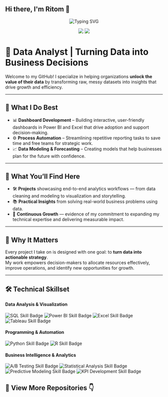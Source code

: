 ## Hi there, I'm Ritom 👋

<div align="center">
  <!--  You can customize the typing text in the "lines=" section of the URL below -->
  <!--  For an ampersand (&), use &amp; (e.g., Analytics+%26+Optimization) -->
  <img src="https://readme-typing-svg.herokuapp.com?font=Fira+Code&pause=1000&color=2E9EF7&center=true&vCenter=true&width=435&lines=Data+Analyst+%7C+Business+Intelligence;Turning+Data+into+Actionable+Insights;" alt="Typing SVG" />
</div>

<!-- 🔗 Update these links with your own social media and contact information -->
<p align="center">
  <a href="https://linkedin.com/in/ritom-newar"><img src="https://img.shields.io/badge/LinkedIn-Connect-blue?style=for-the-badge&logo=linkedin"></a>
  <a href="mailto:ritomnewar004@gmail.com"><img src="https://img.shields.io/badge/Email-Contact-green?style=for-the-badge&logo=gmail">
</a>

</p>

# 🌟 Data Analyst | Turning Data into Business Decisions  

Welcome to my GitHub! I specialize in helping organizations **unlock the value of their data** by transforming raw, messy datasets into insights that drive growth and efficiency.  

---

## 🔑 What I Do Best  
- 📊 **Dashboard Development** – Building interactive, user-friendly dashboards in Power BI and Excel that drive adoption and support decision-making.  
- ⚙️ **Process Automation** – Streamlining repetitive reporting tasks to save time and free teams for strategic work.  
- 📈 **Data Modeling & Forecasting** – Creating models that help businesses plan for the future with confidence.  

---

## 📂 What You’ll Find Here  
- 🛠️ **Projects** showcasing end-to-end analytics workflows — from data cleaning and modeling to visualization and storytelling.  
- 📚 **Practical Insights** from solving real-world business problems using data.  
- 🌱 **Continuous Growth** — evidence of my commitment to expanding my technical expertise and delivering measurable impact.  

---

## 🚀 Why It Matters  
Every project I take on is designed with one goal: to **turn data into actionable strategy**.  
My work empowers decision-makers to allocate resources effectively, improve operations, and identify new opportunities for growth.  

---

## 🛠️ Technical Skillset

<!-- This section uses Shields.io badges. You can customize them or create your own!-->

#### Data Analysis & Visualization
<p>
  <!-- 💡 Go to Shields.io to create your own badges -->
  <img src="https://img.shields.io/badge/SQL-Advanced-4479A1?style=flat&logo=mysql&logoColor=white" alt="SQL Skill Badge">
  <img src="https://img.shields.io/badge/Power%20BI-Expert-F2C811?style=flat&logo=powerbi&logoColor=black" alt="Power BI Skill Badge">
  <img src="https://img.shields.io/badge/Excel-Expert-217346?style=flat&logo=microsoft-excel&logoColor=white" alt="Excel Skill Badge">
  <img src="https://img.shields.io/badge/Tableau-Intermediate-E97627?style=flat&logo=tableau&logoColor=white" alt="Tableau Skill Badge">
</p>

#### Programming & Automation
<p>
  <img src="https://img.shields.io/badge/Python-Intermediate-3776AB?style=flat&logo=python&logoColor=white" alt="Python Skill Badge">
  <img src="https://img.shields.io/badge/R-Beginner-276DC3?style=flat&logo=r&logoColor=white" alt="R Skill Badge">
</p>

#### Business Intelligence & Analytics
<p>
  <img src="https://img.shields.io/badge/A%2FB%20Testing-Experienced-FF6B6B?style=flat" alt="A/B Testing Skill Badge">
  <img src="https://img.shields.io/badge/Statistical%20Analysis-Experienced-4ECDC4?style=flat" alt="Statistical Analysis Skill Badge">
  <img src="https://img.shields.io/badge/Predictive%20Modeling-Intermediate-45B7D1?style=flat" alt="Predictive Modeling Skill Badge">
  <img src="https://img.shields.io/badge/KPI%20Development-Expert-96CEB4?style=flat" alt="KPI Development Skill Badge">
</p>

## 📌 View More Repositories 👇  
